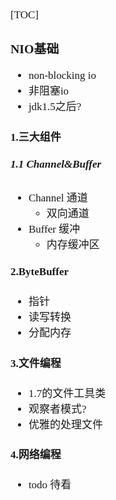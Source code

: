<span  style="font-family: Simsun,serif; font-size: 17px; ">

[TOC]

### NIO基础

- non-blocking io
- 非阻塞io
- jdk1.5之后?

#### 1.三大组件

##### 1.1 Channel&Buffer

- Channel 通道
    - 双向通道
- Buffer 缓冲
    - 内存缓冲区

#### 2.ByteBuffer

- 指针
- 读写转换
- 分配内存

#### 3.文件编程

- 1.7的文件工具类
- 观察者模式?
- 优雅的处理文件

#### 4.网络编程

- todo 待看

</span>